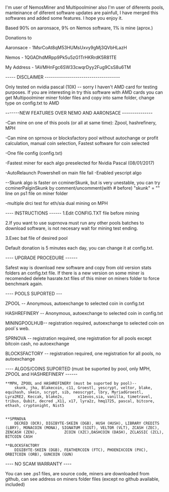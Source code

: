﻿I'm user of NemosMiner and Multipoolminer also I'm user of diferents pools, manteinance of diferent software updates are painfull,  I have merged this softwares and added some features. I hope you enjoy it.


Based 90% on aaronsace, 9% on Nemos software, 1% is mine (aprox.)

Donations to

Aaronsace - 1MsrCoAt8qM53HUMsUxvy9gMj3QVbHLazH

Nemos - 1QGADhdMRpp9Pk5u5zG1TrHKRrdK5R81TE

My Address - 1AVMHnFgc6SW33cwqrDyy2Fug9CsS8u6TM



----- DISCLAIMER -------------------------------------

Only tested on nvidia pascal (10X) -- sorry I haven't AMD card for testing purposes.
If you are interesting in try this software with AMD cards you can get Multipoolminer miner folder files and copy into same folder, change type on config.txt to AMD

-------NEW FEATURES OVER NEMO AND AARONSACE ---------------

-Can mine on one of this pools (or all at same time): Zpool, hashrefinery, MPH

-Can mine on sprnova or blocksfactory pool without autochange or profit calculation, manual coin selection, Fastest software for coin selected

-One file config (config.txt)

-Fastest miner for each algo preselected for Nvidia Pascal (08/01/2017)

-AutoRelaunch Powershell on main file fail
-Enabled yescript algo

--Skunk algo is faster on ccminerSkunk, but is very unestable, you can try ccminerPalginSkunk by comment/uncomment(with # before)  "skunk" = "" line on ps1 file on miner folder

-multiple drci test for eth/sia dual mining on MPH




---- INSTRUCTIONS ------
1.Edit CONFIG.TXT file before mining

2.If you want to use suprnova must run any other pools batches to download software, is not necesary wait for mining test ending.

3.Exec bat file of desired pool

Default donation is 5 minutes each day, you can change it at config.txt.


---- UPGRADE PROCEDURE ------

Safest way is download new software and copy from old version stats folders an config.txt file.
If there is a new version on some miner is recomended delete hasrate.txt files of this miner on miners folder to force benchmark again.

---- POOLS SUPORTED ---

ZPOOL -- Anonymous, autoexchange to selected coin in config.txt

HASHREFINERY -- Anonymous, autoexchange to selected coin in config.txt

MININGPOOLHUB-- registration required, autoexchange to selected coin on pool´s web.

SPRNOVA -- registration required, one registration for all pools except bitcoin cash, no autoexchange

BLOCKSFACTORY -- registration required, one registration for all pools, no autoexchange



---- ALGOS/COINS SUPORTED (must be suported by pool, only MPH, ZPOOL and HASHREFINERY ------

	**MPH, ZPOOL and HASHREFINERY (must be suported by pool)--
		skunk, jha, Blakecoin, c11, Groestl, yescrypt, veltor, blake, equihash, skein, scrypt, sib, neoscrypt, lbry, MyriadGroestl, Lyra2RE2, Keccak, blake2s, 		x11evos,sia, vanilla, timetravel, tribus, Qubit, decred ,X11, x17, lyra2z, hmq1725, pascal, bitcore, ethash, cryptonight, Nist5


	**SPRNOVA
		DECRED (DCR), DIGIBYTE-SKEIN (DGB), HUSH (HUSH), LIBRARY CREDITS (LBRY), MONACOIN (MONA), SIGNATUM (SIGT), VELTOR (VLT), ZCASH (ZEC), ZENCASH (ZEN), 			ZCOIN (XZC),DASHCOIN (DASH), ZCLASSIC (ZCL), BITCOIN CASH

	**BLOCKSFACTORY
		DIGIBYTE-SKEIN (DGB), FEATHERCOIN (FTC), PHOENIXCOIN (PXC), ORBITCOIN (ORB), GUNCOIN (GUN)
	

---- NO SCAM WARRANTY ----

You can see .ps1 files, are source code, miners are downloaded from github, can see address on miners folder files (except no github available, included)









